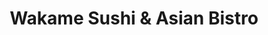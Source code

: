 ---
layout: place
title: Wakame Sushi & Asian Bistro
permalink: /minnesota/minneapolis/wakame-sushi-asian-bistro.html
stateAbbr: MN
stateName: Minnesota
cityName: Minneapolis
seo:
  type: restaurant
  links: http://www.wakamebistro.com/
place_id: ChIJR7mcJVwn9ocRJ9cEEU23_C8
photos:
  - name: >-
      places/ChIJR7mcJVwn9ocRJ9cEEU23_C8/photos/AeeoHcLn8DF30U-WeSJbEPMAtiPpyGcjwH6wo1KSfdzVbbbtX_bEYcTuZliGIQq8eIMb8qEFtPG2cBUmYT1tev7CpYsjWzb8QZQIqvh0epQ-bNKD_-SFR-IR-sNKsAYR1BJrLF-NPwWhUEFg_-fO-cAuZj2d57eEH7rJZVhWjadv2k6NwUrkVPEyku2lXuc2LJNJm39wBhbvcu-dLV3Izaozy9WlafwgbrWLJle8d4L-xI2bLqnMlxLs2x8R5qs2JsqbfZXM1SDfTDSz62uEA0w_XZFfVhqp6jb3vPcHVROgjkusVP45VPkTlORKTdzDt_MwBLVVpJAlHzWVD8otJsVz1jr36JcDFIP-VBwkJlpstLBA_d2clgrdz6fbc73WQKN-8orSyZ0kdxiwV8aHGDi845NRgVotPvYfuceFmIWv4ZiGaA
    widthPx: 3263
    heightPx: 1908
    authorAttributions:
      - displayName: Joey Henzlik
        uri: https://maps.google.com/maps/contrib/110212788182399798024
        photoUri: >-
          https://lh3.googleusercontent.com/a-/ALV-UjW2hbMEG5oT61NKqtW9_6tJ5CNhyN7Thj2XKGlDFUOLuzE-5Ogk=s100-p-k-no-mo
    flagContentUri: >-
      https://www.google.com/local/imagery/report/?cb_client=maps_api_places.places_api&image_key=!1e10!2sCIHM0ogKEICAgIDu76eDIQ&hl=en-US
    googleMapsUri: >-
      https://www.google.com/maps/place//data=!3m4!1e2!3m2!1sCIHM0ogKEICAgIDu76eDIQ!2e10!4m2!3m1!1s0x87f6275c259cb947:0x2ffcb74d1104d727
  - name: >-
      places/ChIJR7mcJVwn9ocRJ9cEEU23_C8/photos/AeeoHcLO2B-YT252Na4PfnbCIEMtoVaONvxGsSI-7EHtWA0Rl1ZyUwZV4umJD73_IDeaDBWYz9JBMjdxbu4ZvCp-KcwxWaQ3Uu6RFBwSYpnab9NOvCAvO3Df3I7DZ2Jvi-HdmMZAw7J09ItE96TGG1ACw44CALCKhCqjxvv0k2-o4GA7s2MHUmYGsfCRj9eiCGcd-ewx_CqE-nN2G7xsNEOjVIekSOToehKWtjZxWaqU_BWv8kCkjAd2tenQbHUSO_ECiE3_42MPBr78CWBEmYirRWChZ8CWAq7lrx_yTkuvNWS7j3k_KIdfkTeo4d0gaSFrGAWOyGIoPJvQ7SMN1uTcsO1CbZjQFBFJufO_eN452uj3MlGaILQbdF6L-dA3qUq9JmBv8NPYqQT5jJ9LViWG-F3XKfmUa0tSw3N1VVbmejMkfbFg
    widthPx: 3020
    heightPx: 2574
    authorAttributions:
      - displayName: Sierra Spicer-Zimmerman
        uri: https://maps.google.com/maps/contrib/102440222395195426837
        photoUri: >-
          https://lh3.googleusercontent.com/a-/ALV-UjXgeStNqMHf6YHmJmXKVyg-H-gvN9-n7gZBXTFTMh4dHuzm1w5S7g=s100-p-k-no-mo
    flagContentUri: >-
      https://www.google.com/local/imagery/report/?cb_client=maps_api_places.places_api&image_key=!1e10!2sCIHM0ogKEICAgIC2zpSLpQE&hl=en-US
    googleMapsUri: >-
      https://www.google.com/maps/place//data=!3m4!1e2!3m2!1sCIHM0ogKEICAgIC2zpSLpQE!2e10!4m2!3m1!1s0x87f6275c259cb947:0x2ffcb74d1104d727
  - name: >-
      places/ChIJR7mcJVwn9ocRJ9cEEU23_C8/photos/AeeoHcLQCQlDczFdCoUw24_8HUlYXrr_iVQ6qJSdYUjoiTKUhNnMV06ZiBINO3VN7mTzOc9WAClgcqsfF7cSs_4A0QWwpeS8V9MdxeZPIbSGLiWquwHGR51e3H6hiWs8GcADbHng_YmmhibGGIlyWkRq_D8gFgrK3I1_BNTJv2Etgy1YG7sSTG3HTJ0r7tSrxIj6OGvYVQpXA-JMzhiYT6KWRWnqbdcbvR5QxZnZrYpLkgOJ-jk3zxqLHjHF_8TSdsjwQN91Iq6ifU5m3b15r9S1gO6_AJD41iYv2_lhHK__NUSd4kAwowrAR80hNpUDIMtOuRI3EqL4jL8UTsTTqzgfrlBeGt0S7FDHOD6OqgO_wIkO65RrRof8nZiEpi51HwSva4r9wgmmreUXL2Nzo0H_XXYubP0vHpGPl3oFZx8dMLs94zIh
    widthPx: 3024
    heightPx: 4032
    authorAttributions:
      - displayName: MA
        uri: https://maps.google.com/maps/contrib/107977153738677039811
        photoUri: >-
          https://lh3.googleusercontent.com/a-/ALV-UjUta4vcQLBCI6B-lCAzp1sT1fNJmocTblJ3fRwgZ2fEsopnVeKD=s100-p-k-no-mo
    flagContentUri: >-
      https://www.google.com/local/imagery/report/?cb_client=maps_api_places.places_api&image_key=!1e10!2sCIHM0ogKEICAgMDIhK6nngE&hl=en-US
    googleMapsUri: >-
      https://www.google.com/maps/place//data=!3m4!1e2!3m2!1sCIHM0ogKEICAgMDIhK6nngE!2e10!4m2!3m1!1s0x87f6275c259cb947:0x2ffcb74d1104d727
  - name: >-
      places/ChIJR7mcJVwn9ocRJ9cEEU23_C8/photos/AeeoHcLnObPlZPWD1VA0_cXDRSTkaUsEH1sKRGhnusaCRGbuND6B97JWCK0QFTm0bwqlcPQwOjZ5sNW9iLajcI3xVesWRTvzxtjWvsATMbr4ruzW91tUtbFgqcK5MPZf8MAtfVdO7wOYBI2wkYLWJEMXYATK1E3-WY1wMUuW2j1C_5K3a8aQiKHT7_ywyIcL9YBsd_tlutf6c_34pnqAvfz5cmTyG-HGVbb-fiEQa5ENvFQkcFWzOsTe5lhJyv6rT8y1WmycRUJ14HMuRY_LqpX221XusuM2hSl8rn5a5cEVPIKOQlT_bUy04VMHUR_C63mCrrktAxr66ObxqoZnXrN95Oz8clpEGEG70_NMOVMQxnWBoibojSD51WGKY54USvMAZUAthiC-peOncx_v9DjmMGJTW7otUl1uyB9eOIzGumrkQzIC_atzXQJ2td2iSg
    widthPx: 4032
    heightPx: 2268
    authorAttributions:
      - displayName: Ameet Kamath
        uri: https://maps.google.com/maps/contrib/107359432418815856503
        photoUri: >-
          https://lh3.googleusercontent.com/a-/ALV-UjXY6yy8sb7N0Rv2b-UdUl7lJuWusaax0uJeVMGChzXrCzEEhGJS=s100-p-k-no-mo
    flagContentUri: >-
      https://www.google.com/local/imagery/report/?cb_client=maps_api_places.places_api&image_key=!1e10!2sCIABIhAGbyfQQwXAE2eo0QgADnQn&hl=en-US
    googleMapsUri: >-
      https://www.google.com/maps/place//data=!3m4!1e2!3m2!1sCIABIhAGbyfQQwXAE2eo0QgADnQn!2e10!4m2!3m1!1s0x87f6275c259cb947:0x2ffcb74d1104d727
  - name: >-
      places/ChIJR7mcJVwn9ocRJ9cEEU23_C8/photos/AeeoHcKJeK32dhTqg4dYtEdrd-YD7c91-AEXczObLGL8DChfTK17GsOwHE77S0XtzxSi2rt4RBYN4JdzJPwehr9v3rpcdHje4l_A0L8qkB5dU9cZPI3XT_yx4nQZagk1XLUGPZPsh1bc7G-BNVMnrZZxqDfybnBG-Dm30b6hr2w4_4aWqT2iJB6_025w5RmWWBdX5Ed-FdhCfTS4cdfT6g4Oh1lU_0kGhdpVye6K-1UN9YRji9qokSOZzOsQHpD-dujB-a2o8H31ZhRnNN_aA6QUT8pBro9HY18OdzFbe7PeI5P99i9algziTrd21fa2z7RXcDM-OHmWBt0eExyuE3stgauXDlyd59YCer8obRaNo36iAEwJxjH1V1IYMLjbd2Cc2HPhlXqjCVlg18uh55mokNmfbEOfQZYebizVorTVrB0t3-yg
    widthPx: 3600
    heightPx: 4800
    authorAttributions:
      - displayName: Kim P
        uri: https://maps.google.com/maps/contrib/107898003890442292226
        photoUri: >-
          https://lh3.googleusercontent.com/a/ACg8ocKSbuKT2oDlU_x_TY7SI71uMvq9eWWGHiXxODcxjNjuAF0vjIGV=s100-p-k-no-mo
    flagContentUri: >-
      https://www.google.com/local/imagery/report/?cb_client=maps_api_places.places_api&image_key=!1e10!2sCIHM0ogKEICAgMCwir_LzQE&hl=en-US
    googleMapsUri: >-
      https://www.google.com/maps/place//data=!3m4!1e2!3m2!1sCIHM0ogKEICAgMCwir_LzQE!2e10!4m2!3m1!1s0x87f6275c259cb947:0x2ffcb74d1104d727
  - name: >-
      places/ChIJR7mcJVwn9ocRJ9cEEU23_C8/photos/AeeoHcKnS0M6i115jNz8Kd3CweL-TKt0EOzM7-8ZHHLTeX0fXVMwmEpNYoS3pRsk_JjFBAqXcoWUvBayzFYMENVUdFRRUt2J1OxcKUoocbgxzLY9_OTTInBadNar6b0ZPk3NDNBBL97OBCiV0bu_nIIYwRlZFz1boY7WqSVsKbtJCrkiwg2kXj2rLiLVubcUYp1HodErzPRRHUKSGOuP9H9mxc1ZpZvv4opNGyIIRcxKFS-NrLpfkwAfNiNey7djVbbsUboKN0CYqhW8hJfFMyWEoMksU49OvTEdb6HOM6B7qPH1q69Bl6ubqPVWs9RNfZ2hSewpU8d3vXbv0fRbtuV6QJFmrasnPg4WbZteBau114z_bHVpTcnjhKOgpWHdLWLgkKOJGYnwBUXbfDLmzifFnnOncbk7iilfGWIRPflqTZrc-is
    widthPx: 3072
    heightPx: 4080
    authorAttributions:
      - displayName: Azucena Chacon HEY
        uri: https://maps.google.com/maps/contrib/114221299651158563314
        photoUri: >-
          https://lh3.googleusercontent.com/a-/ALV-UjWwAmmsBP43dWdtgi7wuW9oliizp5mMGqL2CffiZsP7awae4PMGjw=s100-p-k-no-mo
    flagContentUri: >-
      https://www.google.com/local/imagery/report/?cb_client=maps_api_places.places_api&image_key=!1e10!2sCIHM0ogKEICAgMDQ5920tAE&hl=en-US
    googleMapsUri: >-
      https://www.google.com/maps/place//data=!3m4!1e2!3m2!1sCIHM0ogKEICAgMDQ5920tAE!2e10!4m2!3m1!1s0x87f6275c259cb947:0x2ffcb74d1104d727
  - name: >-
      places/ChIJR7mcJVwn9ocRJ9cEEU23_C8/photos/AeeoHcJnHCFjYM8po32t0RP_u8hl-E2X4PMEs1cngZ00WLuYVCjQprcLydN6c7u0AcClIhOIqpqz7bhIC_ngpLD8CJsYHnvPpjYK3yGFkpljxh_0S62xszycVEfhByCBaZX-JwqgnLm-d7Xl4Dc7F_6mQe_L0jcb61kzix0VjftKJx1m-TGetBSnwcMn1uw5dPUhCtx0IKkO2yhHqzN35OdT2sKQe7RHGlgyRRffT3nLw9Apj2yfURrc4PtL1SbVvUiKx9MKFrufWHNiwP5wICdyLNr2dhkokKIZjyIUxIFoztsFWta2sb3eaQWwLLk27yK-kQ8Ejptjgo2J3xJkHjuyHM-vJhNg_Kb_swxBWrmv_TjQgTuC0VX9EmbF2RFLuzqDcdP1uOOQd65oHJkrhhpzvyRXLlgha9iKoHq-oYMbcb6dVZVV
    widthPx: 3000
    heightPx: 4000
    authorAttributions:
      - displayName: Marsalina Garrett
        uri: https://maps.google.com/maps/contrib/113258575523079117000
        photoUri: >-
          https://lh3.googleusercontent.com/a/ACg8ocJKeS4x11JNbxBbfHV4C-7YF1_HI3ph1-IiOP-qjkdsXrbPnzM=s100-p-k-no-mo
    flagContentUri: >-
      https://www.google.com/local/imagery/report/?cb_client=maps_api_places.places_api&image_key=!1e10!2sCIHM0ogKEICAgMDQm6mO8gE&hl=en-US
    googleMapsUri: >-
      https://www.google.com/maps/place//data=!3m4!1e2!3m2!1sCIHM0ogKEICAgMDQm6mO8gE!2e10!4m2!3m1!1s0x87f6275c259cb947:0x2ffcb74d1104d727
  - name: >-
      places/ChIJR7mcJVwn9ocRJ9cEEU23_C8/photos/AeeoHcLFdDeb2KS9IHMYfO96MkbLD2ghrHNX4Z2j-NZcB_YyGFneWdEoX8HaPMnPRZQuergS7f0BQ-MS6Z-at-l0qHiAE7LIIh2G6xfklXbXOua0Wf2eEAw3HuaXgnd8mnxRF9WJK_4qAcRav38lb3rL3lsqH7gO0OA7-aIiAhpXQgGOr-iJZNGjmaJyfbzjDjBtINUwEgt36kOo7VkJYFsdT3I95SMJa3wsqohrRClpfB3kOp5ed_54aK9g6aEZdePjTawRhatYSGb92g-LEAqKfeZ_yghmhWN-a6T8rZb1-xjPTqjHhkG4lOfKe5jA3aQat9fMwWdsI2EY3-iXzg3VcH4RE5ZIIckc-qIOlwerisZpUsKgrpeNKTLNtxJbtqIXPJkPgqnbT9LLkcTMQ2gldsWc_vq6D_bQxYJxKgmnYHJRiQ
    widthPx: 3024
    heightPx: 4032
    authorAttributions:
      - displayName: Jennifer Wunrow
        uri: https://maps.google.com/maps/contrib/103149493776024885878
        photoUri: >-
          https://lh3.googleusercontent.com/a-/ALV-UjVtSrRifyc5eBbL0p__uofNQ-plRyndnyVrUMwOVYXUtTh88dz5Mg=s100-p-k-no-mo
    flagContentUri: >-
      https://www.google.com/local/imagery/report/?cb_client=maps_api_places.places_api&image_key=!1e10!2sCIHM0ogKEICAgICr59mLEw&hl=en-US
    googleMapsUri: >-
      https://www.google.com/maps/place//data=!3m4!1e2!3m2!1sCIHM0ogKEICAgICr59mLEw!2e10!4m2!3m1!1s0x87f6275c259cb947:0x2ffcb74d1104d727
  - name: >-
      places/ChIJR7mcJVwn9ocRJ9cEEU23_C8/photos/AeeoHcLphhG7tkbg6D8SPs_sAoG1qNbfubt_mxOhBvs96QUidFJd4FoWwCQ9jsxSe6Uqlu4rIh-2HSH3rtgUPEcsFxtuW1mFEn3a4RIx9SLiujpHEaeQXDnSewhpjQnicQeQQAJ2FQprs-sNrB9ME6XFJjl_6GEnPeZiJyc3rIHOwMcpdUU6B0mf8VaAB56qgV6nnAc2c8p5dhk93CRblUV02bs9uRYtWxh26c8_cUWxewlbh3FyDphrQBGPkvcO9xB2NVbDIOY6spAgL_eE7lzPpDBrhhu3krKn0mTS0Rhr5tclrnGGM-AjjTBiMWfywZ5IWPUXBN5rdw6HXR4L9FR-2E8RiBCSt8_BYmw-3PhQsOR2VIRcNaM76HH6nBWjqOPn86EORTs0e2ONnWi0-ei5Lb1bFfF1STY-JKl5ovC7A2hRKg
    widthPx: 4032
    heightPx: 2268
    authorAttributions:
      - displayName: Lee Kafkas
        uri: https://maps.google.com/maps/contrib/110357466386588082978
        photoUri: >-
          https://lh3.googleusercontent.com/a-/ALV-UjXqgQ1_tyomub_yyEqlQqSdWbGm6i3AZ-A1LZsXFfDiV33336zXIg=s100-p-k-no-mo
    flagContentUri: >-
      https://www.google.com/local/imagery/report/?cb_client=maps_api_places.places_api&image_key=!1e10!2sCIHM0ogKEICAgICHhKybfw&hl=en-US
    googleMapsUri: >-
      https://www.google.com/maps/place//data=!3m4!1e2!3m2!1sCIHM0ogKEICAgICHhKybfw!2e10!4m2!3m1!1s0x87f6275c259cb947:0x2ffcb74d1104d727
  - name: >-
      places/ChIJR7mcJVwn9ocRJ9cEEU23_C8/photos/AeeoHcIrDc272bcCw8YC0oRLYGRgZIarQxdkjKCYUS_W4lCaizNoHLMk9xc7MW3vgO410Owy58hYoFyRcGPdxfWhUCX33NkmUSdS0xNdqP0ukWuzYmWs17dR2IICa_TbSnV3SUk9E5Fg1_N8-I4ofqlhILdIQnYVkL-jdE6BvjdKsN3flvJY5pyT3OZfE5p0bFHJUBrFPXuX9rgmdte0IYTFl7KpycyICYRqsHVlsTirao9AQpZXawMTIFWtMiP8EvcTu7gvYlvQTgtxWT1Cs1QzHOPQOvPkW-_nwCjKpfxXMb_19XU1wmov5_BPiCmggq7wMxW2unxDG_eJzTUijV9wtZhbijtZT1f-rVe0GOEF1wuttjK-vgJvHicgygWDhL0uaEu7_M-fL6QK0Lodh5oXhbTpgIX_nQ9i5_vasPWlXoQ
    widthPx: 2016
    heightPx: 1512
    authorAttributions:
      - displayName: Edgar Alfonzo
        uri: https://maps.google.com/maps/contrib/111189520696762768799
        photoUri: >-
          https://lh3.googleusercontent.com/a-/ALV-UjV5kSCeHp8hOo_yisqqsFfjSbZtCo3gj8DZxBQAluoGj6454dU=s100-p-k-no-mo
    flagContentUri: >-
      https://www.google.com/local/imagery/report/?cb_client=maps_api_places.places_api&image_key=!1e10!2sCIHM0ogKEICAgICOgvXpIg&hl=en-US
    googleMapsUri: >-
      https://www.google.com/maps/place//data=!3m4!1e2!3m2!1sCIHM0ogKEICAgICOgvXpIg!2e10!4m2!3m1!1s0x87f6275c259cb947:0x2ffcb74d1104d727
address: 3070 Excelsior Blvd, Minneapolis, MN 55416, USA
street: 3070 Excelsior Blvd
city: Minneapolis
state: MN
zip: '55416'
country: USA
neighborhood: West Maka Ska
latitude: '44.946801'
longitude: '-93.321965'
accessibility_options:
  wheelchairAccessibleParking: true
  wheelchairAccessibleEntrance: true
  wheelchairAccessibleRestroom: true
  wheelchairAccessibleSeating: true
business_status: OPERATIONAL
name: Wakame Sushi & Asian Bistro
google_maps_links:
  directionsUri: >-
    https://www.google.com/maps/dir//''/data=!4m7!4m6!1m1!4e2!1m2!1m1!1s0x87f6275c259cb947:0x2ffcb74d1104d727!3e0
  placeUri: https://maps.google.com/?cid=3457840155539592999
  writeAReviewUri: >-
    https://www.google.com/maps/place//data=!4m3!3m2!1s0x87f6275c259cb947:0x2ffcb74d1104d727!12e1
  reviewsUri: >-
    https://www.google.com/maps/place//data=!4m4!3m3!1s0x87f6275c259cb947:0x2ffcb74d1104d727!9m1!1b1
  photosUri: >-
    https://www.google.com/maps/place//data=!4m3!3m2!1s0x87f6275c259cb947:0x2ffcb74d1104d727!10e5
primary_type: Sushi Restaurant
opening_hours:
  regular: null
  current: null
secondary_opening_hours:
  regular:
    weekdayDescriptions: null
    type: null
  current:
    weekdayDescriptions: null
    type: null
phone: (612) 886-2063
price_level: PRICE_LEVEL_MODERATE
price_range: null
rating: '4.4'
rating_count: 0
website: http://www.wakamebistro.com/
description: >-
  Experience Wakame Sushi in Minneapolis$$$Wakame Sushi & Asian Bistro in
  Minneapolis, MN, offers an upscale dining experience with a focus on fresh
  sushi and Asian-inspired dishes in a stylish, inviting setting. This spot
  stands out for its happy hour specials, light bites, and delectable desserts,
  making it a go-to for those seeking Japanese flavors in a vibrant atmosphere.
  Guests can enjoy an outdoor patio that enhances the casual yet refined vibe,
  perfect for a relaxed meal in the neighborhood. The menu highlights a variety
  of sushi options, appealing to anyone exploring top-rated Japanese places near
  me for quality and variety.
generative_summary: >-
  Experience Wakame Sushi in Minneapolis$$$Wakame Sushi & Asian Bistro in
  Minneapolis, MN, offers an upscale dining experience with a focus on fresh
  sushi and Asian-inspired dishes in a stylish, inviting setting. This spot
  stands out for its happy hour specials, light bites, and delectable desserts,
  making it a go-to for those seeking Japanese flavors in a vibrant atmosphere.
  Guests can enjoy an outdoor patio that enhances the casual yet refined vibe,
  perfect for a relaxed meal in the neighborhood. The menu highlights a variety
  of sushi options, appealing to anyone exploring top-rated Japanese places near
  me for quality and variety.
generative_disclosure: Summarized by AI using the Grok-3-Mini model.
reviews:
  - name: >-
      places/ChIJR7mcJVwn9ocRJ9cEEU23_C8/reviews/ChdDSUhNMG9nS0VJQ0FnTURRNXBPSmpRRRAB
    relativePublishTimeDescription: a month ago
    rating: 5
    text:
      text: >-
        Bella, our waitress, was super sweet and attentive. The spicy basil
        wings (may not be the exact name) were delicious 🤤 even with no blue
        cheese… which is rare haha. I had the uptown roll, my boyfriend had the
        crazy monkey roll. He HAD to go here for this and I see why… it was a
        great spot to stop and eat.
      languageCode: en
    originalText:
      text: >-
        Bella, our waitress, was super sweet and attentive. The spicy basil
        wings (may not be the exact name) were delicious 🤤 even with no blue
        cheese… which is rare haha. I had the uptown roll, my boyfriend had the
        crazy monkey roll. He HAD to go here for this and I see why… it was a
        great spot to stop and eat.
      languageCode: en
    authorAttribution:
      displayName: Davina Anderson
      uri: https://www.google.com/maps/contrib/105566762841413632720/reviews
      photoUri: >-
        https://lh3.googleusercontent.com/a-/ALV-UjUITJUw7VyAN_LpBLImG0TCeMjMgPApU-XPMcGMEVBQtucWvDZfjQ=s128-c0x00000000-cc-rp-mo-ba3
    publishTime: '2025-03-10T22:28:14.898838Z'
    flagContentUri: >-
      https://www.google.com/local/review/rap/report?postId=ChdDSUhNMG9nS0VJQ0FnTURRNXBPSmpRRRAB&d=17924085&t=1
    googleMapsUri: >-
      https://www.google.com/maps/reviews/data=!4m6!14m5!1m4!2m3!1sChdDSUhNMG9nS0VJQ0FnTURRNXBPSmpRRRAB!2m1!1s0x87f6275c259cb947:0x2ffcb74d1104d727
  - name: >-
      places/ChIJR7mcJVwn9ocRJ9cEEU23_C8/reviews/ChZDSUhNMG9nS0VJQ0FnSUQzcklUNVVnEAE
    relativePublishTimeDescription: 5 months ago
    rating: 5
    text:
      text: >-
        Best sushi happy hour I’ve been to because of the amount of choice.
        Being handed a sheet to mark your choices is an awesome idea. Drinks
        were tasty, food was so fresh but the star of the show were the baked
        green mussels, SO good! Service was on point and friendly. Bonus that is
        was a gorgeous day and we got to sit on the patio.
      languageCode: en
    originalText:
      text: >-
        Best sushi happy hour I’ve been to because of the amount of choice.
        Being handed a sheet to mark your choices is an awesome idea. Drinks
        were tasty, food was so fresh but the star of the show were the baked
        green mussels, SO good! Service was on point and friendly. Bonus that is
        was a gorgeous day and we got to sit on the patio.
      languageCode: en
    authorAttribution:
      displayName: Christol Schultz
      uri: https://www.google.com/maps/contrib/106362683057379313384/reviews
      photoUri: >-
        https://lh3.googleusercontent.com/a/ACg8ocK0bAmJ_vUepZ5nrvDraCwG3G3zNfYIjyf0bwzXy5lh99NiwQ=s128-c0x00000000-cc-rp-mo-ba4
    publishTime: '2024-11-12T23:00:22.673718Z'
    flagContentUri: >-
      https://www.google.com/local/review/rap/report?postId=ChZDSUhNMG9nS0VJQ0FnSUQzcklUNVVnEAE&d=17924085&t=1
    googleMapsUri: >-
      https://www.google.com/maps/reviews/data=!4m6!14m5!1m4!2m3!1sChZDSUhNMG9nS0VJQ0FnSUQzcklUNVVnEAE!2m1!1s0x87f6275c259cb947:0x2ffcb74d1104d727
  - name: >-
      places/ChIJR7mcJVwn9ocRJ9cEEU23_C8/reviews/ChZDSUhNMG9nS0VJQ0FnSUNRdjl6TUtnEAE
    relativePublishTimeDescription: 2 months ago
    rating: 5
    text:
      text: >-
        Great all-around experience with food, atmosphere, and service, except
        the over one-hour wait at the door. Worth it, but bring comfortable
        shoes or be prepared to wander around While Foods next door for a while.
      languageCode: en
    originalText:
      text: >-
        Great all-around experience with food, atmosphere, and service, except
        the over one-hour wait at the door. Worth it, but bring comfortable
        shoes or be prepared to wander around While Foods next door for a while.
      languageCode: en
    authorAttribution:
      displayName: Mike Huang
      uri: https://www.google.com/maps/contrib/103165678096705342845/reviews
      photoUri: >-
        https://lh3.googleusercontent.com/a-/ALV-UjWTnxQypTpFbY5o_TJULmUWIbLyVgPyXBcBrESv9wcdrmE3B0R5Kw=s128-c0x00000000-cc-rp-mo-ba6
    publishTime: '2025-01-16T14:57:36.946075Z'
    flagContentUri: >-
      https://www.google.com/local/review/rap/report?postId=ChZDSUhNMG9nS0VJQ0FnSUNRdjl6TUtnEAE&d=17924085&t=1
    googleMapsUri: >-
      https://www.google.com/maps/reviews/data=!4m6!14m5!1m4!2m3!1sChZDSUhNMG9nS0VJQ0FnSUNRdjl6TUtnEAE!2m1!1s0x87f6275c259cb947:0x2ffcb74d1104d727
  - name: >-
      places/ChIJR7mcJVwn9ocRJ9cEEU23_C8/reviews/ChdDSUhNMG9nS0VJQ0FnTUNJdFpPUzJRRRAB
    relativePublishTimeDescription: a week ago
    rating: 5
    text:
      text: >-
        Awesome late night happy hour, very good sushi. The place is always
        packed so plan on getting in early to put your name down but it’s busy
        for a reason!
      languageCode: en
    originalText:
      text: >-
        Awesome late night happy hour, very good sushi. The place is always
        packed so plan on getting in early to put your name down but it’s busy
        for a reason!
      languageCode: en
    authorAttribution:
      displayName: Jessica Friedrich
      uri: https://www.google.com/maps/contrib/103396633436674344198/reviews
      photoUri: >-
        https://lh3.googleusercontent.com/a-/ALV-UjVbYjsbRKhLduJMFh3UW2F7LgaEMpCqdLLnSKVmxghw1G0wcBKR=s128-c0x00000000-cc-rp-mo
    publishTime: '2025-04-03T18:51:39.101670Z'
    flagContentUri: >-
      https://www.google.com/local/review/rap/report?postId=ChdDSUhNMG9nS0VJQ0FnTUNJdFpPUzJRRRAB&d=17924085&t=1
    googleMapsUri: >-
      https://www.google.com/maps/reviews/data=!4m6!14m5!1m4!2m3!1sChdDSUhNMG9nS0VJQ0FnTUNJdFpPUzJRRRAB!2m1!1s0x87f6275c259cb947:0x2ffcb74d1104d727
  - name: >-
      places/ChIJR7mcJVwn9ocRJ9cEEU23_C8/reviews/ChZDSUhNMG9nS0VJQ0FnSUNIaEt5Ylh3EAE
    relativePublishTimeDescription: 7 months ago
    rating: 4
    text:
      text: >-
        Recent rediscovery! This has to be one of the most vibrant and active
        restaurants on this end of the lake. Sushi is very good, maybe not the
        finest or artisanal, but delicious and well executed. The servers have
        always been fantastic,

        The restaurant and bar areas are always busy and lively. Sometimes as an
        older person I can feel even older here as the clientele skews younger
        but that's life! It can't take away my enjoyment of the wonderful
        evenings I've had there.
      languageCode: en
    originalText:
      text: >-
        Recent rediscovery! This has to be one of the most vibrant and active
        restaurants on this end of the lake. Sushi is very good, maybe not the
        finest or artisanal, but delicious and well executed. The servers have
        always been fantastic,

        The restaurant and bar areas are always busy and lively. Sometimes as an
        older person I can feel even older here as the clientele skews younger
        but that's life! It can't take away my enjoyment of the wonderful
        evenings I've had there.
      languageCode: en
    authorAttribution:
      displayName: Lee Kafkas
      uri: https://www.google.com/maps/contrib/110357466386588082978/reviews
      photoUri: >-
        https://lh3.googleusercontent.com/a-/ALV-UjXqgQ1_tyomub_yyEqlQqSdWbGm6i3AZ-A1LZsXFfDiV33336zXIg=s128-c0x00000000-cc-rp-mo-ba5
    publishTime: '2024-09-01T04:49:11.662617Z'
    flagContentUri: >-
      https://www.google.com/local/review/rap/report?postId=ChZDSUhNMG9nS0VJQ0FnSUNIaEt5Ylh3EAE&d=17924085&t=1
    googleMapsUri: >-
      https://www.google.com/maps/reviews/data=!4m6!14m5!1m4!2m3!1sChZDSUhNMG9nS0VJQ0FnSUNIaEt5Ylh3EAE!2m1!1s0x87f6275c259cb947:0x2ffcb74d1104d727
review_summary: >-
  Buzz Around Wakame's Reviews$$$Folks love the fresh sushi and creative rolls
  at this spot, often highlighting the generous happy hour deals that make it a
  favorite for casual outings. Many appreciate the friendly service and lively
  atmosphere, which add to the overall fun vibe, though some mention waits
  during peak times that are worth it for the experience. Reviewers frequently
  praise the tasty appetizers and drinks, noting it's a great choice for groups
  looking for sushi restaurants near me with a welcoming feel. Overall, the
  consensus leans positive, with diners enjoying the blend of quality food and
  energetic setting that keeps them coming back for more.
review_disclosure: Summarized by AI using the Grok-3-Mini model.
parking_options:
  freeParkingLot: true
  freeStreetParking: true
  valetParking: false
payment_options:
  acceptsCreditCards: true
  acceptsDebitCards: true
  acceptsCashOnly: false
  acceptsNfc: true
allow_dogs: null
curbside_pickup: null
delivery: true
dine_in: true
good_for_children: false
good_for_groups: true
good_for_sports: false
live_music: false
menu_for_children: null
outdoor_seating: true
reservable: true
restroom: true
serves_beer: true
serves_breakfast: false
serves_brunch: false
serves_cocktails: true
serves_coffee: true
serves_dinner: true
serves_dessert: true
serves_lunch: true
serves_vegetarian_food: true
serves_wine: true
takeout: true
update_category: pro
places_description: >-
  Casual Japanese sushi & Thai eatery for classic fare in a stylish space with
  an outdoor patio.

---